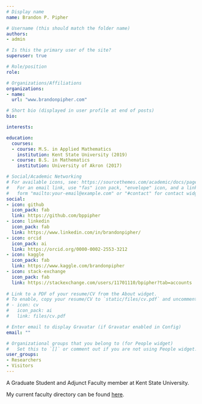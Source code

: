 ```yaml
---
# Display name
name: Brandon P. Pipher

# Username (this should match the folder name)
authors:
- admin

# Is this the primary user of the site?
superuser: true

# Role/position
role:

# Organizations/Affiliations
organizations:
- name:
  url: "www.brandonpipher.com"

# Short bio (displayed in user profile at end of posts)
bio:

interests:

education:
  courses:
  - course: M.S. in Applied Mathematics
    institution: Kent State University (2019)
  - course: B.S. in Mathematics
    institution: University of Akron (2017)

# Social/Academic Networking
# For available icons, see: https://sourcethemes.com/academic/docs/page-builder/#icons
#   For an email link, use "fas" icon pack, "envelope" icon, and a link in the
#   form "mailto:your-email@example.com" or "#contact" for contact widget.
social:
- icon: github
  icon_pack: fab
  link: https://github.com/bppipher
- icon: linkedin
  icon_pack: fab
  link: https://www.linkedin.com/in/brandonpipher/
- icon: orcid
  icon_pack: ai
  link: https://orcid.org/0000-0002-2553-3212
- icon: kaggle
  icon_pack: fab
  link: https://www.kaggle.com/brandonpipher
- icon: stack-exchange
  icon_pack: fab
  link: https://stackexchange.com/users/11701110/bpipher?tab=accounts
  
# Link to a PDF of your resume/CV from the About widget.
# To enable, copy your resume/CV to `static/files/cv.pdf` and uncomment the lines below.
# - icon: cv
#   icon_pack: ai
#   link: files/cv.pdf

# Enter email to display Gravatar (if Gravatar enabled in Config)
email: ""

# Organizational groups that you belong to (for People widget)
#   Set this to `[]` or comment out if you are not using People widget.
user_groups:
- Researchers
- Visitors
---
```


A Graduate Student and Adjunct Faculty member at Kent State University.

My current faculty directory can be found [here](https://www.kent.edu/math/brandon-pipher).
